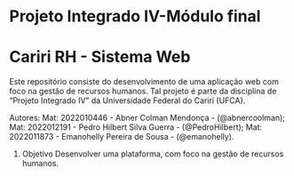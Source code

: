 # Projeto Integrado IV-Módulo final

# Cariri RH - Sistema Web
Este repositório consiste do desenvolvimento de uma aplicação web com foco na gestão de recursos humanos. Tal projeto é parte da disciplina de “Projeto Integrado IV” da Universidade Federal do Cariri (UFCA).

Autores:
Mat: 2022010446 - Abner Colman Mendonça - (@abnercoolman);
Mat: 2022012191 - Pedro Hilbert Silva Guerra - (@PedroHilbert);
Mat: 2022011873 - Emanohelly Pereira de Sousa - (@emanohelly).
1. Objetivo
Desenvolver uma plataforma, com foco na gestão de recursos humanos.
